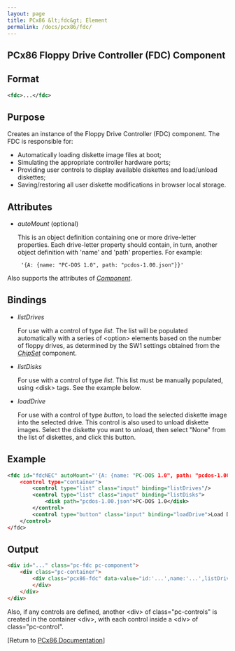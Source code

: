 ```yaml
---
layout: page
title: PCx86 &lt;fdc&gt; Element
permalink: /docs/pcx86/fdc/
---
```


PCx86 Floppy Drive Controller (FDC) Component
---

Format
---
```xml
<fdc>...</fdc>
```

Purpose
---
Creates an instance of the Floppy Drive Controller (FDC) component. The FDC is responsible for:

- Automatically loading diskette image files at boot;
- Simulating the appropriate controller hardware ports;
- Providing user controls to display available diskettes and load/unload diskettes;
- Saving/restoring all user diskette modifications in browser local storage.

Attributes
---
 * *autoMount* (optional)
 
	This is an object definition containing one or more drive-letter properties.
	Each drive-letter property should contain, in turn, another object definition with 'name' and 'path' properties.
	For example:
	
		'{A: {name: "PC-DOS 1.0", path: "pcdos-1.00.json"}}'
		
Also supports the attributes of *[Component](/docs/pcx86/component/)*.

Bindings
---
 * *listDrives*
 
	For use with a control of type *list*. The list will be populated automatically with a series of &lt;option&gt;
	elements based on the number of floppy drives, as determined by the SW1 settings obtained from the
	*[ChipSet](/docs/pcx86/chipset/)* component.
	
 * *listDisks*
 
	For use with a control of type *list*. This list must be manually populated, using &lt;disk&gt; tags.
	See the example below.
	
 * *loadDrive*
 
	For use with a control of type *button*, to load the selected diskette image into the selected drive.
	This control is also used to unload diskette images. Select the diskette you want to unload, then select
	"None" from the list of diskettes, and click this button.

Example
---
```xml
<fdc id="fdcNEC" autoMount="'{A: {name: "PC-DOS 1.0", path: "pcdos-1.00.json"}}'">
    <control type="container">
        <control type="list" class="input" binding="listDrives"/>
        <control type="list" class="input" binding="listDisks">
            <disk path="pcdos-1.00.json">PC-DOS 1.0</disk>
        </control>
        <control type="button" class="input" binding="loadDrive">Load Drive</control>
    </control>
</fdc>
```

Output
---
```html
<div id="..." class="pc-fdc pc-component">
    <div class="pc-container">
        <div class="pcx86-fdc" data-value="id:'...',name:'...',listDrives:'...',listDisks:'...',loadDrive:'...'">
        </div>
    </div>
</div>
```

Also, if any controls are defined, another &lt;div&gt; of class="pc-controls" is created in the container &lt;div&gt;,
with each control inside a &lt;div&gt; of class="pc-control".

[Return to [PCx86 Documentation](..)]
